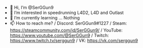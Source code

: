 - 👋 Hi, I’m @SerGGun9
- 👀 I’m interested in speedrunning L4D2, L4D and Outlast
- 🌱 I’m currently learning ... Nothing
- 📫 How to reach me? 
/ Discord: SerGGun9#1227
/ Steam: https://steamcommunity.com/id/SerGGun9/
/ YouTube: https://www.youtube.com/@SerGGun9
/ Twitch: https://www.twitch.tv/serggun9
/ VK: https://vk.com/serggun9

<!---
SerGGun9/SerGGun9 is a ✨ special ✨ repository because its `README.md` (this file) appears on your GitHub profile.
You can click the Preview link to take a look at your changes.
--->
